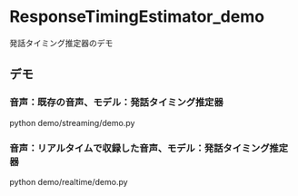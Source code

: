 # ResponseTimingEstimator_demo
発話タイミング推定器のデモ

## デモ
### 音声：既存の音声、モデル：発話タイミング推定器
python demo/streaming/demo.py

### 音声：リアルタイムで収録した音声、モデル：発話タイミング推定器
python demo/realtime/demo.py